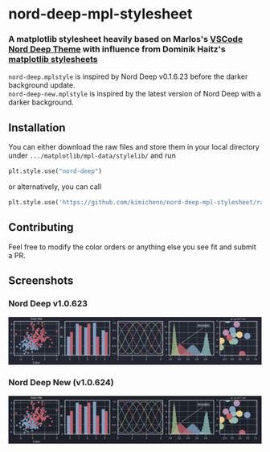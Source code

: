 # nord-deep-mpl-stylesheet

### A matplotlib stylesheet heavily based on Marlos's [VSCode Nord Deep Theme](https://github.com/marlosirapuan/vscode-theme-nord-deep) with influence from Dominik Haitz's [matplotlib stylesheets](https://github.com/dhaitz/matplotlib-stylesheets)

`nord-deep.mplstyle` is inspired by Nord Deep v0.1.6.23 before the darker background update.
<br>
`nord-deep-new.mplstyle` is inspired by the latest version of Nord Deep with a darker background.

## Installation

You can either download the raw files and store them in your local directory under `.../matplotlib/mpl-data/stylelib/` and run

```py
plt.style.use("nord-deep")
```

or alternatively, you can call

```py
plt.style.use('https://github.com/kimichenn/nord-deep-mpl-stylesheet/raw/main/nord-deep.mplstyle')
```

## Contributing

Feel free to modify the color orders or anything else you see fit and submit a PR.

## Screenshots

### Nord Deep v1.0.623

![Nord Deep Preview](./img/nord-deep-sample.png)

### Nord Deep New (v1.0.624)

![Nord Deep New Preview](./img/nord-deep-new-sample.png)
